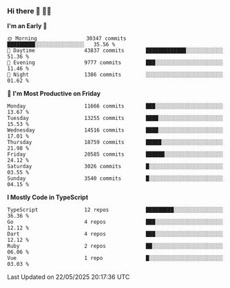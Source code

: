 ### Hi there 👋 🧑‍💻



<!--START_SECTION:waka-->
**I'm an Early 🐤** 

```text
🌞 Morning                30347 commits       █████████░░░░░░░░░░░░░░░░   35.56 % 
🌆 Daytime                43837 commits       █████████████░░░░░░░░░░░░   51.36 % 
🌃 Evening                9777 commits        ███░░░░░░░░░░░░░░░░░░░░░░   11.46 % 
🌙 Night                  1386 commits        ░░░░░░░░░░░░░░░░░░░░░░░░░   01.62 % 
```
📅 **I'm Most Productive on Friday** 

```text
Monday                   11666 commits       ███░░░░░░░░░░░░░░░░░░░░░░   13.67 % 
Tuesday                  13255 commits       ████░░░░░░░░░░░░░░░░░░░░░   15.53 % 
Wednesday                14516 commits       ████░░░░░░░░░░░░░░░░░░░░░   17.01 % 
Thursday                 18759 commits       █████░░░░░░░░░░░░░░░░░░░░   21.98 % 
Friday                   20585 commits       ██████░░░░░░░░░░░░░░░░░░░   24.12 % 
Saturday                 3026 commits        █░░░░░░░░░░░░░░░░░░░░░░░░   03.55 % 
Sunday                   3540 commits        █░░░░░░░░░░░░░░░░░░░░░░░░   04.15 % 
```


**I Mostly Code in TypeScript** 

```text
TypeScript               12 repos            █████████░░░░░░░░░░░░░░░░   36.36 % 
Go                       4 repos             ███░░░░░░░░░░░░░░░░░░░░░░   12.12 % 
Dart                     4 repos             ███░░░░░░░░░░░░░░░░░░░░░░   12.12 % 
Ruby                     2 repos             ██░░░░░░░░░░░░░░░░░░░░░░░   06.06 % 
Vue                      1 repo              █░░░░░░░░░░░░░░░░░░░░░░░░   03.03 % 
```




 Last Updated on 22/05/2025 20:17:36 UTC
<!--END_SECTION:waka-->


